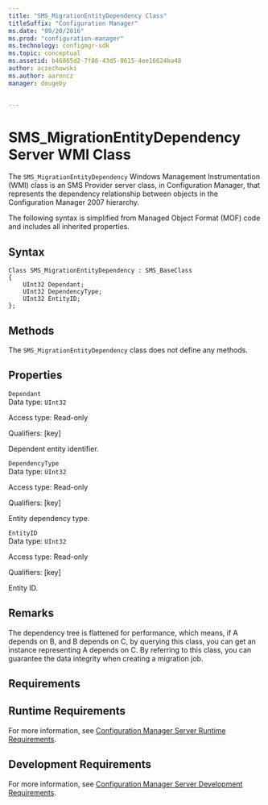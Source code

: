 ```yaml
---
title: "SMS_MigrationEntityDependency Class"
titleSuffix: "Configuration Manager"
ms.date: "09/20/2016"
ms.prod: "configuration-manager"
ms.technology: configmgr-sdk
ms.topic: conceptual
ms.assetid: b46865d2-7f86-43d5-8615-4ee16624ba48
author: aczechowski
ms.author: aaroncz
manager: dougeby


---
```

# SMS_MigrationEntityDependency Server WMI Class
The `SMS_MigrationEntityDependency` Windows Management Instrumentation (WMI) class is an SMS Provider server class, in Configuration Manager, that represents the dependency relationship between objects in the Configuration Manager 2007 hierarchy.  

 The following syntax is simplified from Managed Object Format (MOF) code and includes all inherited properties.  

## Syntax  

```  
Class SMS_MigrationEntityDependency : SMS_BaseClass  
{  
    UInt32 Dependant;  
    UInt32 DependencyType;  
    UInt32 EntityID;  
};  
```  

## Methods  
 The `SMS_MigrationEntityDependency` class does not define any methods.  

## Properties  
 `Dependant`  
 Data type: `UInt32`  

 Access type: Read-only  

 Qualifiers: [key]  

 Dependent entity identifier.  

 `DependencyType`  
 Data type: `UInt32`  

 Access type: Read-only  

 Qualifiers: [key]  

 Entity dependency type.  

 `EntityID`  
 Data type: `UInt32`  

 Access type: Read-only  

 Qualifiers: [key]  

 Entity ID.  

## Remarks  
 The dependency tree is flattened for performance, which means, if A depends on B, and B depends on C, by querying this class, you can get an instance representing A depends on C. By referring to this class, you can guarantee the data integrity when creating a migration job.  

## Requirements  

## Runtime Requirements  
 For more information, see [Configuration Manager Server Runtime Requirements](../../../../develop/core/reqs/server-runtime-requirements.md).  

## Development Requirements  
 For more information, see [Configuration Manager Server Development Requirements](../../../../develop/core/reqs/server-development-requirements.md).

